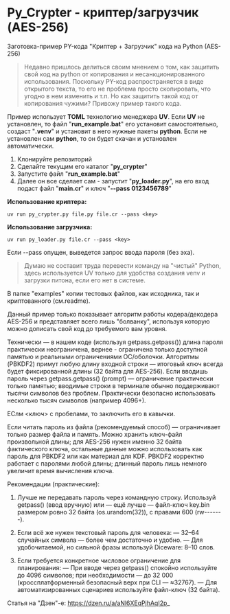 # Py_Crypter - криптер/загрузчик (AES-256)
Заготовка-пример PY-кода "Криптер + Загрузчик" кода на Python (AES-256)

> Недавно пришлось делиться своим мнением о том, как защитить свой код на python от копирования и несанкционированного использования. Поскольку PY-код распространяется в виде открытого текста, то его не проблема просто скопировать, что угодно в нем изменить и т.п. Но как защитить такой код от копирования чужими? Привожу пример такого кода.

Пример использует **TOML** технологию менеджера **UV**. Если **UV** не установлен, то файл "**run_example.bat**" его установит самостоятельно, создаст "**.venv**" и установит в него нужные пакеты **python**. Если не установлен сам **python**, то он будет скачан и установлен автоматически.

1. Клонируйте репозиторий
2. Сделайте текущим его каталог "**py_crypter**"
3. Запустите файл "**run_example.bat**"
4. Далее он все сделает сам - запустит "**py_loader.py**", на его вход подаст файл "**main.cr**" и ключ "**--pass 0123456789**"

**Использование криптера:**

    uv run py_crypter.py file.py file.cr --pass <key>
  
**Использование загрузчика:**

    uv run py_loader.py file.cr --pass <key>

Если --pass опущен, выведется запрос ввода пароля (без эха).

>Думаю не составит труда перевести команду на "чистый" Python, здесь используется UV только для удобства создания venv и загрузки питона, если его нет в системе.

В папке "examples" копии тестовых файлов, как исходника, так и криптованного (см.readme).


Данный пример только показывает алгоритм работы кодера/декодера AES-256 и представляет всего лишь "болванку", используя которую можно дописать свой код до требуемого вам уровня.

Технически — в нашем коде (используя getpass.getpass()) длина пароля практически неограничена, вернее - ограничена только доступной памятью и реальными ограничениями ОС/оболочки. Алгоритмы (PBKDF2) примут любую длину входной строки — итоговый ключ всегда будет фиксированной длины (32 байта для AES-256). Если вводишь пароль через getpass.getpass() (prompt) — ограничение практически только памятью; вводимые строки в терминале обычно поддерживают тысячи символов без проблем. Практически безопасно использовать несколько тысяч символов (например 4096+).

ЕСлм <ключ> с пробелами, то заключить его в кавычки.

Если читать пароль из файла (рекомендуемый способ) — ограничивает только размер файла и память. Можно хранить ключ-файл произвольной длины; для AES-256 нужен именно 32 байта фактического ключа, остальные данные можно использовать как пароль для PBKDF2 или как материал для KDF. PBKDF2 корректно работает с паролями любой длины; длинный пароль лишь немного увеличит время вычисления ключа.

Рекомендации (практические):

1. Лучше не передавать пароль через командную строку.
   Используй getpass() (ввод вручную) или — ещё лучше — файл-ключ key.bin размером ровно 32 байта (os.urandom(32)), с правами 600 (rw-------).

2. Если всё же нужен текстовый пароль для человека:
   — 32–64 случайных символа — более чем достаточно и удобно.
   — Для удобочитаемой, но сильной фразы используй Diceware: 8–10 слов.
   
3. Если требуется конкретное числовое ограничение для планирования:
  — При вводе через getpass() спокойно используйте до 4096 символов; при необходимости — до 32 000 (кроссплатформенный безопасный верх при CLI — ≈32767).
  — Для автоматизированных сценариев используйте файл-ключ (32 байта).

Статья на "Дзен"-е: https://dzen.ru/a/aNl6XEqPjhAqI2p_


